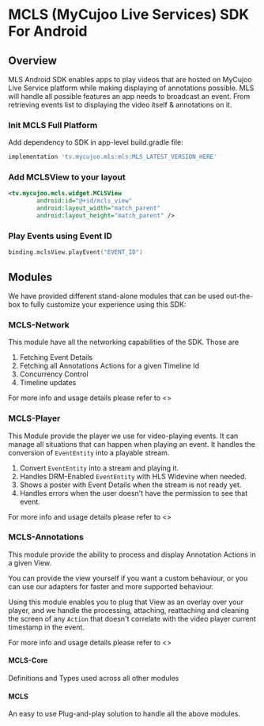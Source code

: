 # MCLS (MyCujoo Live Services) SDK For Android

## Overview

MLS Android SDK enables apps to play videos that are hosted on MyCujoo Live Service platform while making displaying of annotations possible.
MLS will handle all possible features an app needs to broadcast an event. From retrieving events list to displaying the video itself & annotations on it.

### Init MCLS Full Platform

Add dependency to SDK in app-level build.gradle file:

```groovy
implementation 'tv.mycujoo.mls:mls:MLS_LATEST_VERSION_HERE'
```

### Add MCLSView to your layout

```xml
<tv.mycujoo.mcls.widget.MCLSView
        android:id="@+id/mcls_view"
        android:layout_width="match_parent"
        android:layout_height="match_parent" />
```

### Play Events using Event ID

```kotlin
binding.mclsView.playEvent("EVENT_ID")
```

## Modules

We have provided different stand-alone modules that can be used out-the-box to fully customize your experience using this SDK:

### MCLS-Network

This module have all the networking capabilities of the SDK.
Those are

1. Fetching Event Details
2. Fetching all Annotations Actions for a given Timeline Id
3. Concurrency Control
4. Timeline updates

For more info and usage details please refer to <>

### MCLS-Player

This Module provide the player we use for video-playing events.
It can manage all situations that can happen when playing an event. It handles the conversion of `EventEntity` into a playable stream.

1. Convert `EventEntity` into a stream and playing it.
2. Handles DRM-Enabled `EventEntity` with HLS Widevine when needed.
3. Shows a poster with Event Details when the stream is not ready yet.
4. Handles errors when the user doesn't have the permission to see that event.

For more info and usage details please refer to <>

### MCLS-Annotations

This module provide the ability to process and display Annotation Actions in a given View.

You can provide the view yourself if you want a custom behaviour, or you can use our adapters for faster and more supported behaviour.

Using this module enables you to plug that View as an overlay over your player,
and we handle the processing, attaching, reattaching and cleaning the screen of any `Action` that doesn't correlate with the video player
current timestamp in the event.

For more info and usage details please refer to <>

#### MCLS-Core

Definitions and Types used across all other modules

#### MCLS

An easy to use Plug-and-play solution to handle all the above modules.

